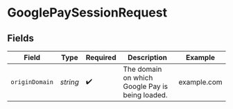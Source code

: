 # GooglePaySessionRequest


## Fields

| Field                                           | Type                                            | Required                                        | Description                                     | Example                                         |
| ----------------------------------------------- | ----------------------------------------------- | ----------------------------------------------- | ----------------------------------------------- | ----------------------------------------------- |
| `originDomain`                                  | *string*                                        | :heavy_check_mark:                              | The domain on which Google Pay is being loaded. | example.com                                     |